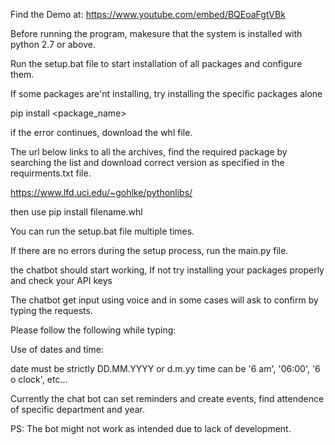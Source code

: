 Find the Demo at: https://www.youtube.com/embed/BQEoaFgtVBk

Before running the program, makesure that the system is installed with python 2.7 or above.

Run the setup.bat file to start installation of all packages and configure them.

If some packages are'nt installing, try installing the specific packages alone

pip install <package_name>

if the error continues, download the whl file.

The url below links to all the archives, find the required package by searching the list and download correct version as specified in the requirments.txt file.

https://www.lfd.uci.edu/~gohlke/pythonlibs/

then use pip install filename.whl

You can run the setup.bat file multiple times.

If there are no errors during the setup process, run the main.py file.

the chatbot should start working, If not try installing your packages properly and check your API keys


The chatbot get input using voice and in some cases will ask to confirm by typing the requests.

Please follow the following while typing:

Use of dates and time:

date must be strictly DD.MM.YYYY or d.m.yy
time can be '6 am', '06:00', '6 o clock', etc...

Currently the chat bot can set reminders and create events, find attendence of specific department and year. 

PS: 
The bot might not work as intended due to lack of development.

